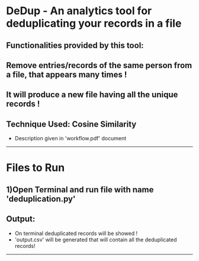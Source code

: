 DeDup - An analytics tool for deduplicating your records in a file
=====================================================
Functionalities provided by this tool:
-----------------------------------------------------
**Remove entries/records of the same person from a file, that appears many times !**
-----------------------------------------------------
**It will produce a new file having all the unique records !**
-----------------------------------------------------
**Technique Used: Cosine Similarity**
-----------------------------------------------------
- Description given in 'workflow.pdf' document
-----------------------------------------------------
**Files to Run**
================
1)Open Terminal and run file with name 'deduplication.py'
-----------
**Output:**
-----------
- On terminal deduplicated records will be showed !
- 'output.csv' will be generated that will contain all the deduplicated records!
-----------
